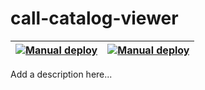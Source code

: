 # call-catalog-viewer

| [![Manual deploy](https://github.com/coastal-science/call-catalog-viewer/actions/workflows/manual_deploy.yml/badge.svg)](https://github.com/coastal-science/call-catalog-viewer/actions/workflows/manual_deploy.yml) | [![Manual deploy](https://github.com/coastal-science/call-catalog-viewer/actions/workflows/manual_deploy.yml/badge.svg)](https://github.com/coastal-science/call-catalog-viewer/actions/workflows/manual_deploy.yml) |
|-------------------------------------------------------------------------------------------------------------------------------|-------------------------------------------------------------------------------------------------------------------------------|

Add a description here...


